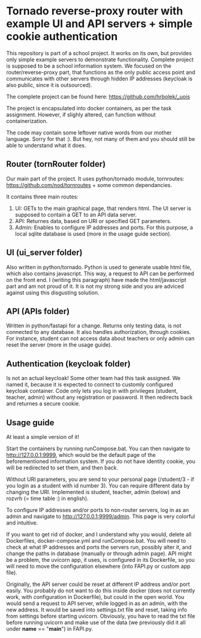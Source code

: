 # Tornado reverse-proxy router with example UI and API servers + simple cookie authentication

This repository is part of a school project. It works on its own, but provides only simple example servers to demonstrate functionality. Complete project is supposed to be a school information system. We focused on the router/reverse-proxy part, that functions as the only public access point and communicates with other servers through hidden IP addresses (keycloak is also public, since it is outsourced).

The complete project can be found here: https://github.com/hrbolek/_uois

The project is encapsulated into docker containers, as per the task assignment. However, if slighly altered, can function without containerization.

The code may contain some leftover native words from our mother language. Sorry for that :). But hey, not many of them and you should still be able to understand what it does.

## Router (tornRouter folder)

Our main part of the project. It uses python/tornado module, tornroutes: https://github.com/nod/tornroutes + some common dependancies.

It contains three main routes:

1. UI: GETs to the main graphical page, that renders html. The UI server is supposed to contain a GET to an API data server.
2. API: Returnes data, based on URI or specified GET parameters.
3. Admin: Enables to configure IP addresses and ports. For this purpose, a local sqlite database is used (more in the usage guide section).

## UI (ui_server folder)

Also written in python/tornado. Python is used to generate usable html file, which also contains javascript. This way, a request to API can be performed on the front end. I (writing this paragraph) have made the html/javascript part and am not proud of it. It is not my strong side and you are adviced against using this disgusting solution.

## API (APIs folder)

Written in python/fastapi for a change. Returns only testing data, is not connected to any database. It also handles authorization, through cookies. For instance, student can not access data about teachers or only admin can reset the server (more in the usage guide).

## Authentication (keycloak folder)

Is not an actual keycloak! Some other team had this task assigned. We named it, because it is expected to connect to customly configured keycloak container. Code only lets you log in with privileges (student, teacher, admin) without any registration or password. It then redirects back and returnes a secure cookie.

## Usage guide

At least a simple version of it!

Start the containers by running runCompose.bat. You can then navigate to http://127.0.0.1:9999, which would be the default page of the beforementioned information system. If you do not have identity cookie, you will be redirected to set them, and then back.

Without URI parameters, you are send to your personal page (/student/3 - if you login as a student with id number 3). You can require different data by changing the URI. Implemented is student, teacher, admin (below) and rozvrh (= time table :) in english).

To configure IP addresses and/or ports to non-router servers, log in as an admin and navigate to http://127.0.0.1:9999/admin. This page is very colorful and intuitive.

If you want to get rid of docker, and I understand why you would, delete all Dockerfiles, docker-compose.yml and runCompose.bat. You will need to check at what IP addresses and ports the servers run, possibly alter it, and change the paths in database (manually or through admin page). API might be a problem, the uvicorn app, it uses, is configured in its Dockerfile, so you will need to move the configuration elsewhere (into FAPI.py or custom app file).

Originally, the API server could be reset at different IP address and/or port easily. You probably do not want to do this inside docker (does not currently work, with configuration in Dockerfile), but could in the open world. You would send a request to API server, while logged in as an admin, with the new address. It would be saved into settings.txt file and reset, taking info from settings before starting uvicorn. Obviously, you have to read the txt file before running uvicorn and make use of the data (we previously did it all under __name__ == "__main__") in FAPI.py.
